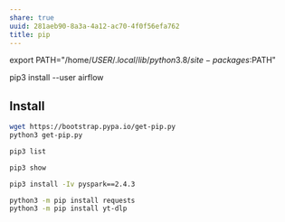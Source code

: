 ```yaml
---
share: true
uuid: 281aeb90-8a3a-4a12-ac70-4f0f56efa762
title: pip
---
```

export PATH="/home/$USER/.local/lib/python3.8/site-packages:$PATH"

pip3 install --user airflow

## Install
``` bash
wget https://bootstrap.pypa.io/get-pip.py
python3 get-pip.py
```

``` bash
pip3 list

pip3 show 

pip3 install -Iv pyspark==2.4.3

python3 -m pip install requests
python3 -m pip install yt-dlp
```